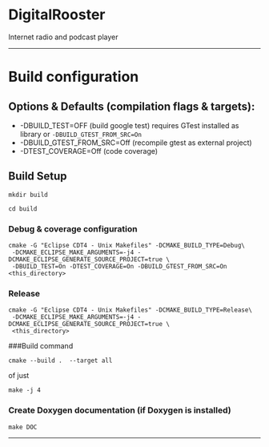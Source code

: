DigitalRooster
===================

Internet radio and podcast player


-----
# Build configuration

## Options & Defaults (compilation flags & targets):
- -DBUILD_TEST=OFF      (build google test)
                        requires GTest installed as library or `-DBUILD_GTEST_FROM_SRC=On`
- -DBUILD_GTEST_FROM_SRC=Off (recompile gtest as external project)
- -DTEST_COVERAGE=Off   (code coverage)


## Build Setup
	
	mkdir build
	
	cd build



### Debug & coverage configuration	

	cmake -G "Eclipse CDT4 - Unix Makefiles" -DCMAKE_BUILD_TYPE=Debug\
	 -DCMAKE_ECLIPSE_MAKE_ARGUMENTS=-j4 -DCMAKE_ECLIPSE_GENERATE_SOURCE_PROJECT=true \
	 -DBUILD_TEST=On -DTEST_COVERAGE=On -DBUILD_GTEST_FROM_SRC=On <this_directory>

### Release

	cmake -G "Eclipse CDT4 - Unix Makefiles" -DCMAKE_BUILD_TYPE=Release\
	 -DCMAKE_ECLIPSE_MAKE_ARGUMENTS=-j4 -DCMAKE_ECLIPSE_GENERATE_SOURCE_PROJECT=true \
	 <this_directory>

###Build command
	
	cmake --build .  --target all
	
of just 
	
	make -j 4
	
### Create Doxygen documentation (if Doxygen is installed)

	make DOC
	
-------






